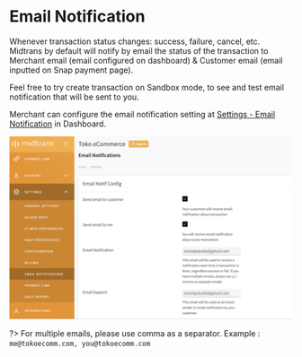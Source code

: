 # Email Notification

Whenever transaction status changes: success, failure, cancel, etc. Midtrans by default will notify by email the status of the transaction to Merchant email (email configured on dashboard) & Customer email (email inputted on Snap payment page). 

Feel free to try create transaction on Sandbox mode, to see and test email notification that will be sent to you.

Merchant can configure the email notification setting at [Settings - Email Notification](https://dashboard.sandbox.midtrans.com/settings/email_notifications) in Dashboard.

![Email Notification Configuration](./../../asset/image/after-payment-email-dashboard.png)

?> For multiple emails, please use comma as a separator. Example : `me@tokoecomm.com, you@tokoecomm.com`

<!-- TODO provide sample image of email notification -->
